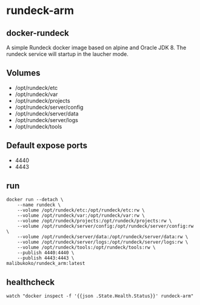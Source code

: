 # rundeck-arm

## docker-rundeck

A simple Rundeck docker image based on alpine and Oracle JDK 8. The rundeck service will startup in the laucher mode.

## Volumes

- /opt/rundeck/etc
- /opt/rundeck/var
- /opt/rundeck/projects
- /opt/rundeck/server/config
- /opt/rundeck/server/data
- /opt/rundeck/server/logs
- /opt/rundeck/tools

## Default expose ports

- 4440
- 4443

## run

```shell
docker run --detach \
    --name rundeck \
    --volume /opt/rundeck/etc:/opt/rundeck/etc:rw \
    --volume /opt/rundeck/var:/opt/rundeck/var:rw \
    --volume /opt/rundeck/projects:/opt/rundeck/projects:rw \
    --volume /opt/rundeck/server/config:/opt/rundeck/server/config:rw \
    --volume /opt/rundeck/server/data:/opt/rundeck/server/data:rw \
    --volume /opt/rundeck/server/logs:/opt/rundeck/server/logs:rw \
    --volume /opt/rundeck/tools:/opt/rundeck/tools:rw \
    --publish 4440:4440 \
    --publish 4443:4443 \
malibukoko/rundeck_arm:latest
```

## healthcheck

`watch "docker inspect -f '{{json .State.Health.Status}}' rundeck-arm"`
